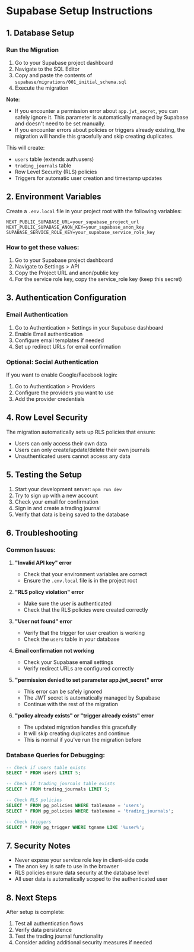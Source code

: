 # Supabase Setup Instructions

## 1. Database Setup

### Run the Migration
1. Go to your Supabase project dashboard
2. Navigate to the SQL Editor
3. Copy and paste the contents of `supabase/migrations/001_initial_schema.sql`
4. Execute the migration

**Note**: 
- If you encounter a permission error about `app.jwt_secret`, you can safely ignore it. This parameter is automatically managed by Supabase and doesn't need to be set manually.
- If you encounter errors about policies or triggers already existing, the migration will handle this gracefully and skip creating duplicates.

This will create:
- `users` table (extends auth.users)
- `trading_journals` table
- Row Level Security (RLS) policies
- Triggers for automatic user creation and timestamp updates

## 2. Environment Variables

Create a `.env.local` file in your project root with the following variables:

```env
NEXT_PUBLIC_SUPABASE_URL=your_supabase_project_url
NEXT_PUBLIC_SUPABASE_ANON_KEY=your_supabase_anon_key
SUPABASE_SERVICE_ROLE_KEY=your_supabase_service_role_key
```

### How to get these values:
1. Go to your Supabase project dashboard
2. Navigate to Settings > API
3. Copy the Project URL and anon/public key
4. For the service role key, copy the service_role key (keep this secret)

## 3. Authentication Configuration

### Email Authentication
1. Go to Authentication > Settings in your Supabase dashboard
2. Enable Email authentication
3. Configure email templates if needed
4. Set up redirect URLs for email confirmation

### Optional: Social Authentication
If you want to enable Google/Facebook login:
1. Go to Authentication > Providers
2. Configure the providers you want to use
3. Add the provider credentials

## 4. Row Level Security

The migration automatically sets up RLS policies that ensure:
- Users can only access their own data
- Users can only create/update/delete their own journals
- Unauthenticated users cannot access any data

## 5. Testing the Setup

1. Start your development server: `npm run dev`
2. Try to sign up with a new account
3. Check your email for confirmation
4. Sign in and create a trading journal
5. Verify that data is being saved to the database

## 6. Troubleshooting

### Common Issues:

1. **"Invalid API key" error**
   - Check that your environment variables are correct
   - Ensure the `.env.local` file is in the project root

2. **"RLS policy violation" error**
   - Make sure the user is authenticated
   - Check that the RLS policies were created correctly

3. **"User not found" error**
   - Verify that the trigger for user creation is working
   - Check the `users` table in your database

4. **Email confirmation not working**
   - Check your Supabase email settings
   - Verify redirect URLs are configured correctly

5. **"permission denied to set parameter app.jwt_secret" error**
   - This error can be safely ignored
   - The JWT secret is automatically managed by Supabase
   - Continue with the rest of the migration

6. **"policy already exists" or "trigger already exists" error**
   - The updated migration handles this gracefully
   - It will skip creating duplicates and continue
   - This is normal if you've run the migration before

### Database Queries for Debugging:

```sql
-- Check if users table exists
SELECT * FROM users LIMIT 5;

-- Check if trading_journals table exists
SELECT * FROM trading_journals LIMIT 5;

-- Check RLS policies
SELECT * FROM pg_policies WHERE tablename = 'users';
SELECT * FROM pg_policies WHERE tablename = 'trading_journals';

-- Check triggers
SELECT * FROM pg_trigger WHERE tgname LIKE '%user%';
```

## 7. Security Notes

- Never expose your service role key in client-side code
- The anon key is safe to use in the browser
- RLS policies ensure data security at the database level
- All user data is automatically scoped to the authenticated user

## 8. Next Steps

After setup is complete:
1. Test all authentication flows
2. Verify data persistence
3. Test the trading journal functionality
4. Consider adding additional security measures if needed
